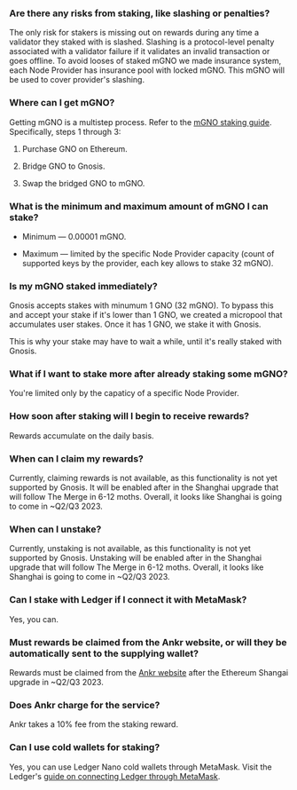 ### Are there any risks from staking, like slashing or penalties?

The only risk for stakers is missing out on rewards during any time a validator they staked with is slashed. Slashing is a protocol-level penalty associated with a validator failure if it validates an invalid transaction or goes offline. To avoid looses of staked mGNO we made insurance system, each Node Provider has insurance pool with locked mGNO. This mGNO will be used to cover provider's slashing.

### Where can I get mGNO?

Getting mGNO is a multistep process. Refer to the [mGNO staking guide](https://www.ankr.com/docs/staking/delegated-staking/mgno/stake/). Specifically, steps 1 through 3: 

1. Purchase GNO on Ethereum.

2. Bridge GNO to Gnosis.

3. Swap the bridged GNO to mGNO.

### What is the minimum and maximum amount of mGNO I can stake?

* Minimum — 0.00001 mGNO.

* Maximum — limited by the specific Node Provider capacity (count of supported keys by the provider, each key allows to stake 32 mGNO).

### Is my mGNO staked immediately?

Gnosis accepts stakes with minumum 1 GNO (32 mGNO). To bypass this and accept your stake if it's lower than 1 GNO, we created a micropool that accumulates user stakes. Once it has 1 GNO, we stake it with Gnosis.  

  

This is why your stake may have to wait a while, until it's really staked with Gnosis.

### What if I want to stake more after already staking some mGNO?

You're limited only by the capaticy of a specific Node Provider.

### How soon after staking will I begin to receive rewards?

Rewards accumulate on the daily basis.

### When can I claim my rewards?

Currently, claiming rewards is not available, as this functionality is not yet supported by Gnosis. It will be enabled after in the Shanghai upgrade that will follow The Merge in 6-12 moths. Overall, it looks like Shanghai is going to come in \~Q2/Q3 2023.

### When can I unstake?

Currently, unstaking is not available, as this functionality is not yet supported by Gnosis. Unstaking will be enabled after in the Shanghai upgrade that will follow The Merge in 6-12 moths. Overall, it looks like Shanghai is going to come in \~Q2/Q3 2023.

### Can I stake with Ledger if I connect it with MetaMask?

Yes, you can.

### Must rewards be claimed from the Ankr website, or will they be automatically sent to the supplying wallet?

Rewards must be claimed from the [Ankr website](https://www.ankr.com/staking/dashboard/) after the Ethereum Shangai upgrade in \~Q2/Q3 2023.

### Does Ankr charge for the service?

Ankr takes a 10% fee from the staking reward.

### Can I use cold wallets for staking?

Yes, you can use Ledger Nano cold wallets through MetaMask. Visit the Ledger's [guide on connecting Ledger through MetaMask](https://www.ledger.com/academy/security/the-safest-way-to-use-metamask).
